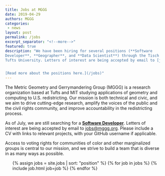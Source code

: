 ```yaml
---
title: Jobs at MGGG
date: 2019-04-29
authors: MGGG
categories:
 - news
layout: post
permalink: /jobs
excerpt_separator: "<!--more-->"
featured: true
description: "We have been hiring for several positions (**Software
Developer**, **Geographer**, and **Data Scientist**) through the Tisch College of Civic Life at
Tufts University. Letters of interest are being accepted by email to [jobs@mggg.org](mailto:jobs@mggg.org).


[Read more about the positions here.](/jobs)"
---
```


The Metric Geometry and Gerrymandering Group (MGGG) is a research organization
based at Tufts and MIT studying applications of geometry and computing to U.S.
redistricting. Our mission is both technical and civic, and we aim to drive
cutting-edge research, amplify the voices of the public and the civil rights
community, and improve accountability in the redistricting process.

As of July, we are still searching for a **[Software Developer](#software-developer)**. 
Letters of interest are being accepted
by email to [jobs@mggg.org](mailto:jobs@mggg.org). Please include a CV with
links to relevant projects, with your GitHub username if applicable. 

Access to voting rights for communities of color and other marginalized groups
is central to our mission, and we strive to build a team that is diverse in as
many ways as possible.

<ul class="card-list">
{% assign jobs = site.jobs | sort: "position" %}
{% for job in jobs %}
    {% include job.html job=job %}
{% endfor %}
</ul>
